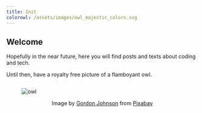 ```yaml
---
title: Init
colorowl: /assets/images/owl_majestic_colors.svg
---
```

## Welcome

Hopefully in the near future, here you will find posts and texts about coding and tech. 

<!--more-->

Until then, have a royalty free picture of a flamboyant owl.

<figure>
    <img style="margin: 1em auto 1em" class="image image--xl" src="{{ page.colorowl }}" alt="owl">
    <figcaption style="text-align: center">Image by <a href="https://pixabay.com/users/gdj-1086657/?utm_source=link-attribution&amp;utm_medium=referral&amp;utm_campaign=image&amp;utm_content=6539424">Gordon Johnson</a> from <a href="https://pixabay.com/?utm_source=link-attribution&amp;utm_medium=referral&amp;utm_campaign=image&amp;utm_content=6539424">Pixabay</a></figcaption>
</figure>
